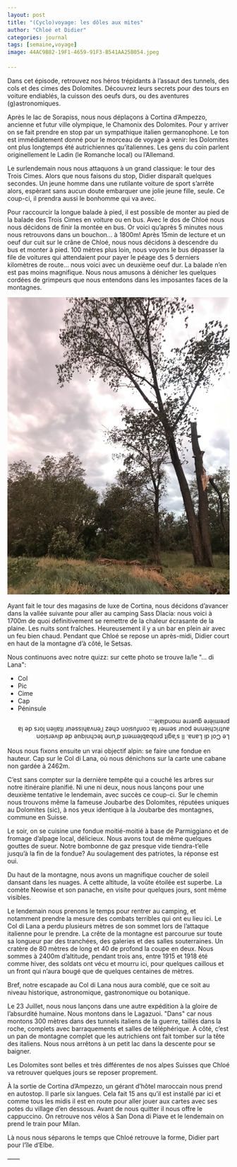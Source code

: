 ```yaml
---
layout: post
title: "(Cyclo)voyage: les dôles aux mites"
author: "Chloé et Didier"
categories: journal
tags: [semaine,voyage]
image: 44AC9B82-19F1-4659-91F3-B541AA25B054.jpeg

---
```


Dans cet épisode, retrouvez nos héros trépidants à l’assaut des tunnels, des cols et des cimes des Dolomites. Découvrez leurs secrets pour des tours en voiture endiablés, la cuisson des oeufs durs, ou des aventures (g)astronomiques.

Après le lac de Sorapiss, nous nous déplaçons à Cortina d’Ampezzo, ancienne et futur ville olympique, le Chamonix des Dolomites. Pour y arriver on se fait prendre en stop par un sympathique italien germanophone. Le ton est immédiatement donné pour le morceau de voyage à venir: les Dolomites ont plus longtemps été autrichiennes qu’italiennes. Les gens du coin parlent originellement le Ladin (le Romanche local) ou l’Allemand.

Le surlendemain nous nous attaquons à un grand classique: le tour des Trois Cimes. Alors que nous faisons du stop, Didier disparaît quelques secondes. Un jeune homme dans une rutilante voiture de sport s’arrête alors, espèrant sans aucun doute embarquer une jolie jeune fille, seule. Ce coup-ci, il prendra aussi le bonhomme qui va avec.

Pour raccourcir la longue balade à pied, il est possible de monter au pied de la balade des Trois Cimes en voiture ou en bus. Avec le dos de Chloé nous nous décidons de finir la montée en bus. Or voici qu’après 5 minutes nous nous retrouvons dans un bouchon... à 1800m! Après 15min de lecture et un oeuf dur cuit sur le crâne de Chloé, nous nous décidons à descendre du bus et monter à pied. 100 mètres plus loin, nous voyons le bus dépasser la file de voitures qui attendaient pour payer le péage des 5 derniers kilomètres de route... nous voici avec un deuxième oeuf dur. La balade n’en est pas moins magnifique. Nous nous amusons à dénicher les quelques cordées de grimpeurs que nous entendons dans les imposantes faces de la montagnes.

<img src="/assets/img/B01281EB-FB79-443B-9C66-C6215539DA75.jpeg">

Ayant fait le tour des magasins de luxe de Cortina, nous décidons d’avancer dans la vallée suivante pour aller au camping Sass Dlacia: nous voici à 1700m de quoi définitivement se remettre de la chaleur écrasante de la plaine. Les nuits sont fraîches. Heureusement il y a un bar en plein air avec un feu bien chaud. Pendant que Chloé se repose un après-midi, Didier court en haut de la montagne d’à côté, le Setsas.

Nous continuons avec notre quizz: sur cette photo se trouve la/le "... di Lana":
- Col
- Pic
- Cime
- Cap
- Péninsule

<p style="transform: rotate(180deg);">Le Col di Lana. Il s’agit probablement d’une technique de diversion autrichienne pour semer la confusion chez l’envahisseur italien lors de la première guerre mondiale...</p>
Nous nous fixons ensuite un vrai objectif alpin: se faire une fondue en hauteur. Cap sur le Col di Lana, où nous dénichons sur la carte une cabane non gardée à 2462m.

C’est sans compter sur la dernière tempête qui a couché les arbres sur notre itinéraire planifié. Ni une ni deux, nous nous lançons pour une deuxième tentative le lendemain, avec succès ce coup-ci. Sur le chemin nous trouvons même la fameuse Joubarbe des Dolomites, réputées uniques au Dolomites (sic), à nos yeux identique à la Joubarbe des montagnes, commune en Suisse.

Le soir, on se cuisine une fondue moitié-moitié à base de Parmiggiano et de fromage d’alpage local, délicieux. Nous avons tout de même quelques gouttes de sueur. Notre bombonne de gaz presque vide tiendra-t’elle jusqu’à la fin de la fondue? Au soulagement des patriotes, la réponse est oui.

Du haut de la montagne, nous avons un magnifique coucher de soleil dansant dans les nuages. À cette altitude, la voûte étoilée est superbe. La comète Neowise et son panache, en visite pour quelques jours, sont même visibles.

Le lendemain nous prenons le temps pour rentrer au camping, et notamment prendre la mesure des combats terribles qui ont eu lieu ici. Le Col di Lana a perdu plusieurs mètres de son sommet lors de l’attaque italienne pour le prendre. La crête de la montagne est parcourue sur toute sa longueur par des tranchées, des galeries et des salles souterraines. Un cratère de 80 mètres de long et 40 de profond la coupe en deux.  Nous sommes à 2400m d’altitude, pendant trois ans, entre 1915 et 1918 été comme hiver, des soldats ont vécu et mourru ici, pour quelques caillous et un front qui n’aura bougé que de quelques centaines de mètres.

Bref, notre escapade au Col di Lana nous aura comblé, que ce soit au niveau historique, astronomique, gastronomique ou botanique. 

Le 23 Juillet, nous nous lançons dans une autre expédition à la gloire de l’absurdité humaine. Nous montons dans le Lagazuoi.  "Dans" car nous montons 300 mètres dans des tunnels italiens de la guerre, taillés dans la roche, complets avec barraquements et salles de téléphérique. À côté, c’est un pan de montagne complet que les autrichiens ont fait tomber sur la tête des italiens. Nous nous arrêtons à un petit lac dans la descente pour se baigner.

Les Dolomites sont belles et très différentes de nos alpes Suisses que Chloé va retrouver quelques jours se reposer proprement. 

À la sortie de Cortina d’Ampezzo, un gérant d’hôtel maroccain nous prend en autostop. Il parle six langues. Cela fait 15 ans qu’il est installé par ici et comme tous les midis il est en route pour aller jouer aux cartes avec ses potes du village d’en dessous. Avant de nous quitter il nous offre le cappuccino. On retrouve nos vélos à San Dona di Piave et le lendemain on prend le train pour Milan.

Là nous nous séparons le temps que Chloé retrouve la forme, Didier part pour l’île d’Elbe.





——

